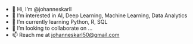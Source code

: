 - 👋 Hi, I’m @johanneskarll
- 👀 I’m interested in AI, Deep Learning, Machine Learning, Data Analytics 
- 🌱 I’m currently learning Python, R, SQL
- 💞️ I’m looking to collaborate on ...
- 📫 Reach me at johanneskarl50@gmail.com

<!---
johanneskarll/johanneskarll is a ✨ special ✨ repository because its `README.md` (this file) appears on your GitHub profile.
You can click the Preview link to take a look at your changes.
--->

